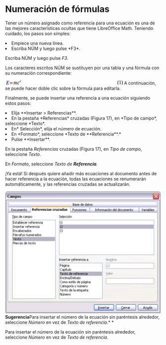 
# Numeración de fórmulas

Tener un número asignado como referencia para una ecuación es una de las mejores características ocultas que tiene LibreOffice Math. Teniendo cuidado, los pasos son simples:

<li value="1">
Empiece una nueva línea.
</li>
<li>
Escriba NÚM y luego pulse *F3*.
</li>

Escriba NÚM y luego pulse *F3*.

Los caracteres escritos NÚM se sustituyen por una tabla y una fórmula con su numeración correspondiente:

![](https://raw.githubusercontent.com/catedu/libreOffice-la-suite-ofimatica-libre/master/img/Seleccion_519.png)
A continuación, se puede hacer doble clic sobre la fórmula para editarla.

Finalmente, se puede insertar una referencia a una ecuación siguiendo estos pasos:

<li value="1">
Elija **Insertar &gt; Referencias**.
</li>
<li>
En la pestaña *Referencias* cruzadas (Figura 17), en *Tipo de campo*, seleccione *Texto*.
</li>
<li>
En* Selección*, elija el número de ecuación.
</li>
<li>
En *Formato*, seleccione *Texto de **Referencia**.*
</li>
<li>
Pulse **Insertar**.
</li>

En la pestaña *Referencias* cruzadas (Figura 17), en *Tipo de campo*, seleccione *Texto*.

En *Formato*, seleccione *Texto de **Referencia**.*

¡Ya está! Si después quiere añadir más ecuaciones al documento antes de hacer referencia a la ecuación, todas las ecuaciones se renumerarán automáticamente, y las referencias cruzadas se actualizarán.

![](https://raw.githubusercontent.com/catedu/libreOffice-la-suite-ofimatica-libre/master/img/Captura_de_pantalla_2016-11-30_a_las_11.45.28.png)<td width="101" bgcolor="#83caff">**Sugerencia**</td><td width="628">Para insertar el número de la ecuación sin paréntesis alrededor, seleccione *Número* en vez de *Texto de referencia.** *</td>

Para insertar el número de la ecuación sin paréntesis alrededor, seleccione *Número* en vez de *Texto de referencia.*


